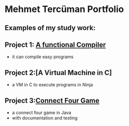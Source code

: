 # Mehmet Tercüman Portfolio

## Examples of my study work:

## Project 1: [A functional Compiler](https://github.com/MehmetTerc/Compilerbau)
- it can compile easy programs 

## Project 2:[A Virtual Machine in C] 
- a VM in C to execute programs in Ninja

## Project 3:[Connect Four Game](https://github.com/MehmetTerc/Connect_Four)
- a connect four game in Java
- with documentation and testing
